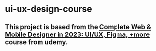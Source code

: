 # ui-ux-design-course

## This project is based from the [Complete Web & Mobile Designer in 2023: UI/UX, Figma, +more](https://www.udemy.com/course/complete-web-designer-mobile-designer-zero-to-mastery/) course from udemy.

